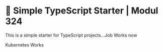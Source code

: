 # 🧰 Simple TypeScript Starter | Modul 324

This is a simple starter for TypeScript projects...Job Works now

Kubernetes Works
